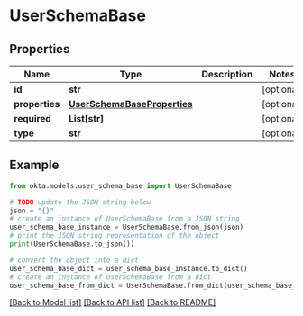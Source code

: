 # UserSchemaBase


## Properties

Name | Type | Description | Notes
------------ | ------------- | ------------- | -------------
**id** | **str** |  | [optional] 
**properties** | [**UserSchemaBaseProperties**](UserSchemaBaseProperties.md) |  | [optional] 
**required** | **List[str]** |  | [optional] 
**type** | **str** |  | [optional] 

## Example

```python
from okta.models.user_schema_base import UserSchemaBase

# TODO update the JSON string below
json = "{}"
# create an instance of UserSchemaBase from a JSON string
user_schema_base_instance = UserSchemaBase.from_json(json)
# print the JSON string representation of the object
print(UserSchemaBase.to_json())

# convert the object into a dict
user_schema_base_dict = user_schema_base_instance.to_dict()
# create an instance of UserSchemaBase from a dict
user_schema_base_from_dict = UserSchemaBase.from_dict(user_schema_base_dict)
```
[[Back to Model list]](../README.md#documentation-for-models) [[Back to API list]](../README.md#documentation-for-api-endpoints) [[Back to README]](../README.md)


